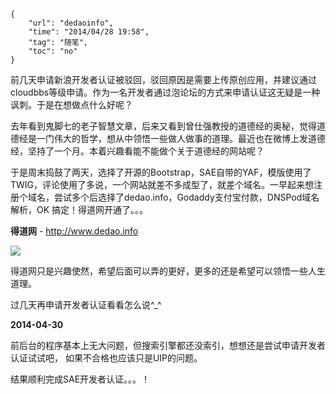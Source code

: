 ```
{
    "url": "dedaoinfo",
    "time": "2014/04/28 19:58",
    "tag": "随笔",
    "toc": "no"
}
```

前几天申请新浪开发者认证被驳回，驳回原因是需要上传原创应用，并建议通过cloudbbs等级申请。作为一名开发者通过泡论坛的方式来申请认证这无疑是一种讽刺。于是在想做点什么好呢？

去年看到鬼脚七的老子智慧文章，后来又看到曾仕强教授的道德经的奥秘，觉得道德经是一门伟大的哲学，想从中领悟一些做人做事的道理。最近也在微博上发道德经，坚持了一个月。本着兴趣看能不能做个关于道德经的网站呢？

于是周末捣鼓了两天，选择了开源的Bootstrap，SAE自带的YAF，模版使用了TWIG，评论使用了多说，一个网站就差不多成型了，就差个域名。一早起来想注册个域名，尝试多个后选择了dedao.info，Godaddy支付宝付款，DNSPod域名解析，OK 搞定！得道网开通了。。。

**得道网** - http://www.dedao.info

![](../../static/uploads/dedaoinfo.jpg)

得道网只是兴趣使然，希望后面可以弄的更好，更多的还是希望可以领悟一些人生道理。

过几天再申请开发者认证看看怎么说^_^

**2014-04-30**

前后台的程序基本上无大问题，但搜索引擎都还没索引，想想还是尝试申请开发者认证试试吧， 如果不合格也应该只是UIP的问题。

结果顺利完成SAE开发者认证。。。！